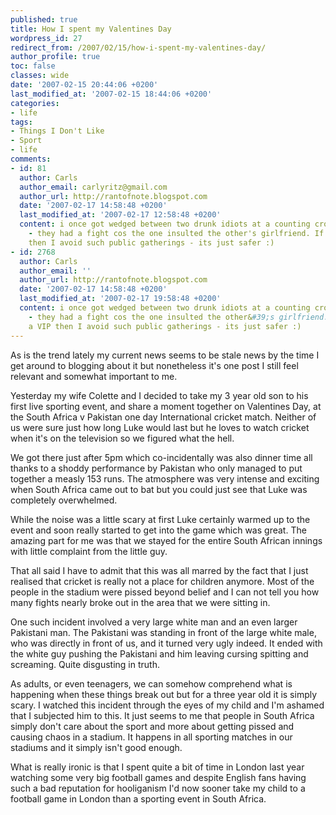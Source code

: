 ```yaml
---
published: true
title: How I spent my Valentines Day
wordpress_id: 27
redirect_from: /2007/02/15/how-i-spent-my-valentines-day/
author_profile: true
toc: false
classes: wide
date: '2007-02-15 20:44:06 +0200'
last_modified_at: '2007-02-15 18:44:06 +0200'
categories:
- life
tags:
- Things I Don't Like
- Sport
- life
comments:
- id: 81
  author: Carls
  author_email: carlyritz@gmail.com
  author_url: http://rantofnote.blogspot.com
  date: '2007-02-17 14:58:48 +0200'
  last_modified_at: '2007-02-17 12:58:48 +0200'
  content: i once got wedged between two drunk idiots at a counting crows concert
    - they had a fight cos the one insulted the other's girlfriend. If i aint a VIP
    then I avoid such public gatherings - its just safer :)
- id: 2768
  author: Carls
  author_email: ''
  author_url: http://rantofnote.blogspot.com
  date: '2007-02-17 14:58:48 +0200'
  last_modified_at: '2007-02-17 19:58:48 +0200'
  content: i once got wedged between two drunk idiots at a counting crows concert
    - they had a fight cos the one insulted the other&#39;s girlfriend. If i aint
    a VIP then I avoid such public gatherings - its just safer :)
---
```

As is the trend lately my current news seems to be stale news by the time I get around to blogging about it but nonetheless it's one post I still feel relevant and somewhat important to me.

Yesterday my wife Colette and I decided to take my 3 year old son to his first live sporting event, and share a moment together on Valentines Day, at the South Africa v Pakistan one day International cricket match. Neither of us were sure just how long Luke would last but he loves to watch cricket when it's on the television so we figured what the hell.

We got there just after 5pm which co-incidentally was also dinner time all thanks to a shoddy performance by Pakistan who only managed to put together a measly 153 runs. The atmosphere was very intense and exciting when South Africa came out to bat but you could just see that Luke was completely overwhelmed. 

While the noise was a little scary at first Luke certainly warmed up to the event and soon really started to get into the game which was great. The amazing part for me was that we stayed for the entire South African innings with little complaint from the little guy.

That all said I have to admit that this was all marred by the fact that I just realised that cricket is really not a place for children anymore. Most of the people in the stadium were pissed beyond belief and I can not tell you how many fights nearly broke out in the area that we were sitting in.

One such incident involved a very large white man and an even larger Pakistani man. The Pakistani was standing in front of the large white male, who was directly in front of us, and it turned very ugly indeed. It ended with the white guy pushing the Pakistani and him leaving cursing spitting and screaming. Quite disgusting in truth.

As adults, or even teenagers, we can somehow comprehend what is happening when these things break out but for a three year old it is simply scary. I watched this incident through the eyes of my child and I'm ashamed that I subjected him to this. It just seems to me that people in South Africa simply don't care about the sport and more about getting pissed and causing chaos in a stadium. It happens in all sporting matches in our stadiums and it simply isn't good enough.

What is really ironic is that I spent quite a bit of time in London last year watching some very big football games and despite English fans having such a bad reputation for hooliganism I'd now sooner take my child to a football game in London than a sporting event in South Africa. 
